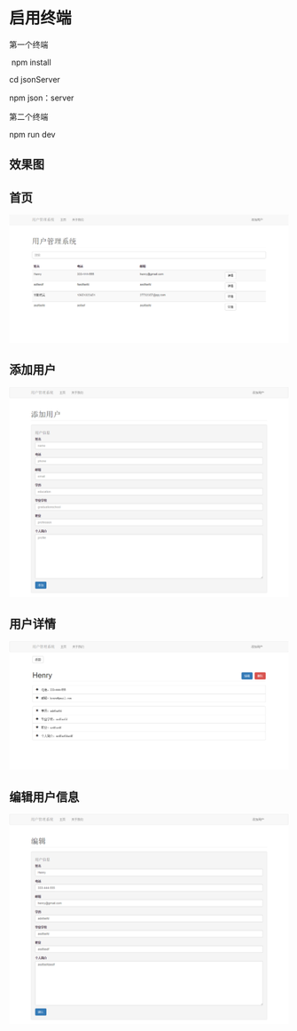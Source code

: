 # 启用终端

第一个终端

 npm install
 
 cd jsonServer
 
 npm json：server
 
第二个终端

 npm run dev
 
## 效果图
## 首页
![image](src/assets/首页.png)
## 添加用户
![image](src/assets/添加用户.png)
## 用户详情
![image](src/assets/用户详情.png)
## 编辑用户信息
![image](src/assets/编辑用户信息.png)
